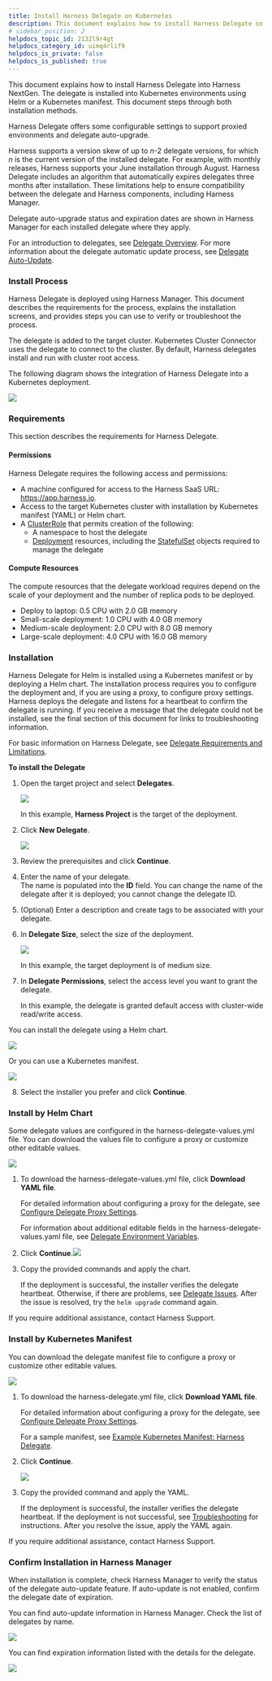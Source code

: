 ```yaml
---
title: Install Harness Delegate on Kubernetes
description: This document explains how to install Harness Delegate on Kubernetes using a Helm chart or a Kubernetes manifest.
# sidebar_position: 2
helpdocs_topic_id: 2132l9r4gt
helpdocs_category_id: uimq4rlif9
helpdocs_is_private: false
helpdocs_is_published: true
---
```


This document explains how to install Harness Delegate into Harness NextGen. The delegate is installed into Kubernetes environments using Helm or a Kubernetes manifest. This document steps through both installation methods.

Harness Delegate offers some configurable settings to support proxied environments and delegate auto-upgrade.

Harness supports a version skew of up to *n*-2 delegate versions, for which *n* is the current version of the installed delegate. For example, with monthly releases, Harness supports your June installation through August. Harness Delegate includes an algorithm that automatically expires delegates three months after installation. These limitations help to ensure compatibility between the delegate and Harness components, including Harness Manager.

Delegate auto-upgrade status and expiration dates are shown in Harness Manager for each installed delegate where they apply.

For an introduction to delegates, see [Delegate Overview](../delegates-overview.md). For more information about the delegate automatic update process, see [Delegate Auto-Update](../delegate-guide/delegate-auto-update.md).

### Install Process

Harness Delegate is deployed using Harness Manager. This document describes the requirements for the process, explains the installation screens, and provides steps you can use to verify or troubleshoot the process.

The delegate is added to the target cluster. Kubernetes Cluster Connector uses the delegate to connect to the cluster. By default, Harness delegates install and run with cluster root access.

The following diagram shows the integration of Harness Delegate into a Kubernetes deployment.

![](./static/install-harness-delegate-on-kubernetes-09.png)

### Requirements

This section describes the requirements for Harness Delegate.

#### Permissions

Harness Delegate requires the following access and permissions:

* A machine configured for access to the Harness SaaS URL: <https://app.harness.io>.
* Access to the target Kubernetes cluster with installation by Kubernetes manifest (YAML) or Helm chart.
* A [ClusterRole](https://kubernetes.io/docs/reference/access-authn-authz/rbac/) that permits creation of the following:
	+ A namespace to host the delegate
	+ [Deployment](https://kubernetes.io/docs/reference/kubernetes-api/workload-resources/deployment-v1/) resources, including the [StatefulSet](https://kubernetes.io/docs/reference/kubernetes-api/workload-resources/stateful-set-v1/) objects required to manage the delegate

#### Compute Resources

The compute resources that the delegate workload requires depend on the scale of your deployment and the number of replica pods to be deployed.

* Deploy to laptop: 0.5 CPU with 2.0 GB memory
* Small-scale deployment: 1.0 CPU with 4.0 GB memory
* Medium-scale deployment: 2.0 CPU with 8.0 GB memory
* Large-scale deployment: 4.0 CPU with 16.0 GB memory

### Installation

Harness Delegate for Helm is installed using a Kubernetes manifest or by deploying a Helm chart. The installation process requires you to configure the deployment and, if you are using a proxy, to configure proxy settings. Harness deploys the delegate and listens for a heartbeat to confirm the delegate is running. If you receive a message that the delegate could not be installed, see the final section of this document for links to troubleshooting information.

For basic information on Harness Delegate, see [Delegate Requirements and Limitations](../delegates-overview.md).

**To install the Delegate**

1. Open the target project and select **Delegates**. 

   ![](./static/install-harness-delegate-on-kubernetes-10.png)
   
   In this example, **Harness Project** is the target of the deployment.
2. Click **New Delegate**.

   ![](./static/install-harness-delegate-on-kubernetes-11.png)
   
3. Review the prerequisites and click **Continue**.
4. Enter the name of your delegate.  
   The name is populated into the **ID** field. You can change the name of the delegate after it is deployed; you cannot change the delegate ID.
5. (Optional) Enter a description and create tags to be associated with your delegate.
6. In **Delegate Size**, select the size of the deployment.
   
   ![](./static/install-harness-delegate-on-kubernetes-12.png)
   
   In this example, the target deployment is of medium size.

7. In **Delegate Permissions**, select the access level you want to grant the delegate.   

   In this example, the delegate is granted default access with cluster-wide read/write access.

You can install the delegate using a Helm chart.

![](./static/install-harness-delegate-on-kubernetes-13.png)

Or you can use a Kubernetes manifest.

![](./static/install-harness-delegate-on-kubernetes-14.png)

8. Select the installer you prefer and click **Continue**.

### Install by Helm Chart

Some delegate values are configured in the harness-delegate-values.yml file. You can download the values file to configure a proxy or customize other editable values.

![](./static/install-harness-delegate-on-kubernetes-15.png)

1. To download the harness-delegate-values.yml file, click **Download YAML file**.  
   
   For detailed information about configuring a proxy for the delegate, see [Configure Delegate Proxy Settings](../delegate-guide/configure-delegate-proxy-settings.md). 

   For information about additional editable fields in the harness-delegate-values.yaml file, see [Delegate Environment Variables](../delegate-reference/delegate-environment-variables.md).

2. Click **Continue**.![](./static/install-harness-delegate-on-kubernetes-16.png)
3. Copy the provided commands and apply the chart.

   If the deployment is successful, the installer verifies the delegate heartbeat. Otherwise, if there are problems, see [Delegate Issues](../../../troubleshooting/troubleshooting-nextgen.md#delegate-issues). After the issue is resolved, try the `helm upgrade` command again.

If you require additional assistance, contact Harness Support.

### Install by Kubernetes Manifest

You can download the delegate manifest file to configure a proxy or customize other editable values.

![](./static/install-harness-delegate-on-kubernetes-17.png)

1. To download the harness-delegate.yml file, click **Download YAML file**. 
 
   For detailed information about configuring a proxy for the delegate, see [Configure Delegate Proxy Settings](../delegate-guide/configure-delegate-proxy-settings.md).  

   For a sample manifest, see [Example Kubernetes Manifest: Harness Delegate](../delegate-reference/example-kubernetes-manifest-harness-delegate.md).

2. Click **Continue**.

   ![](./static/install-harness-delegate-on-kubernetes-18.png)

3. Copy the provided command and apply the YAML.

   If the deployment is successful, the installer verifies the delegate heartbeat. If the deployment is not successful, see [Troubleshooting](../../../troubleshooting/troubleshooting-nextgen.md) for instructions. After you resolve the issue, apply the YAML again.

If you require additional assistance, contact Harness Support.

### Confirm Installation in Harness Manager

When installation is complete, check Harness Manager to verify the status of the delegate auto-update feature. If auto-update is not enabled, confirm the delegate date of expiration.

You can find auto-update information in Harness Manager. Check the list of delegates by name.

![](./static/install-harness-delegate-on-kubernetes-19.png)

You can find expiration information listed with the details for the delegate.

![](./static/install-harness-delegate-on-kubernetes-20.png)
